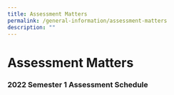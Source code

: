 ```yaml
---
title: Assessment Matters
permalink: /general-information/assessment-matters
description: ""
---
```

# **Assessment Matters**

### 2022 Semester 1 Assessment Schedule 